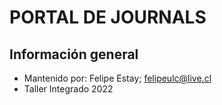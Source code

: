 # PORTAL DE JOURNALS
## Información general
- Mantenido por:  Felipe Estay; felipeulc@live.cl
- Taller Integrado 2022

